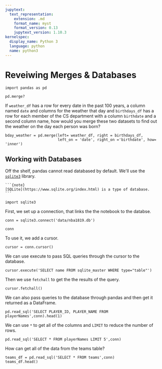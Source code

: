 ```yaml
---
jupytext:
  text_representation:
    extension: .md
    format_name: myst
    format_version: 0.13
    jupytext_version: 1.10.3
kernelspec:
  display_name: Python 3
  language: python
  name: python3
---
```


# Reveiwing Merges & Databases

```{code-cell} ipython3
import pandas as pd
```

```{code-cell} ipython3
pd.merge?
```

If `weather_df` has a row for every date in the past 100 years, a column named `date` and columns for the weather that day and `birthdays_df` has a row for each member of the CS department with a column `birthdate` and a second column name, how would you merge these two datasets to find out the weather on the day each person was born?


```
bday_weather = pd.merge(left= weather_df, right = birthdays_df,
                        left_on = 'date', right_on ='birthdate', how= 'inner')
```

<!--
TODO: add images -->

## Working with Databases

Off the shelf, pandas cannot read databased by default. We'll use the [`sqlite3`](https://docs.python.org/3/library/sqlite3.html) library.
````{margin}
```{note}
[SQLite](https://www.sqlite.org/index.html) is a type of database.
```
````

```{code-cell} ipython3
import sqlite3
```

First, we set up a connection, that links the the notebook to the databse.

```{code-cell} ipython3
conn = sqlite3.connect('data/nba1819.db')
```

```{code-cell} ipython3
conn
```

To use it, we add a cursor.
```{code-cell} ipython3
cursor = conn.cursor()
```

We can use execute to pass SQL queries through the cursor to the database.
```{code-cell} ipython3
cursor.execute('SELECT name FROM sqlite_master WHERE type="table"')
```

Then we use `fetchall` to get the the results of the query.
```{code-cell} ipython3
cursor.fetchall()
```

We can also pass queries to the database through pandas and then get it returned as a DataFrame.
```{code-cell} ipython3
pd.read_sql('SELECT PLAYER_ID, PLAYER_NAME FROM playerNames',conn).head(1)
```

We can use `*` to get all of the columns and `LIMIT` to reduce the number of rows.
```{code-cell} ipython3
pd.read_sql('SELECT * FROM playerNames LIMIT 5',conn)
```


How can get all of the data from the teams table?
```{code-cell} ipython3
teams_df = pd.read_sql('SELECT * FROM teams',conn)
teams_df.head()
```


<!--
```{code-cell} ipython3

``` -->

<!-- ## More practice

TBD -->
